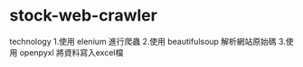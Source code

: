 # stock-web-crawler

technology
1.使用 elenium 進行爬蟲
2.使用 beautifulsoup 解析網站原始碼
3.使用 openpyxl 將資料寫入excel檔

